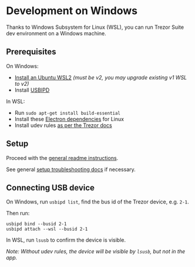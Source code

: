 # Development on Windows

Thanks to Windows Subsystem for Linux (WSL), you can run Trezor Suite dev environment on a Windows machine.

## Prerequisites

On Windows:

-   [Install an Ubuntu WSL2](https://learn.microsoft.com/en-us/windows/wsl/install) _(must be v2, you may upgrade existing v1 WSL to v2)_
-   Install [USBIPD](https://learn.microsoft.com/en-us/windows/wsl/connect-usb)

In WSL:

-   Run `sudo apt-get install build-essential`
-   Install these [Electron dependencies](https://www.electronjs.org/docs/latest/development/build-instructions-linux) for Linux
-   Install udev rules [as per the Trezor docs](https://trezor.io/learn/a/udev-rules)

## Setup

Proceed with the [general readme instructions](../../README.md#trezor-suite-trezorsuite).

See general [setup troubleshooting docs](./suite-setup-troubleshooting.md) if necessary.

## Connecting USB device

On Windows, run `usbipd list`, find the bus id of the Trezor device, e.g. `2-1`.

Then run:

```
usbipd bind --busid 2-1
usbipd attach --wsl --busid 2-1
```

In WSL, run `lsusb` to confirm the device is visible.

_Note: Without udev rules, the device will be visible by `lsusb`, but not in the app._
